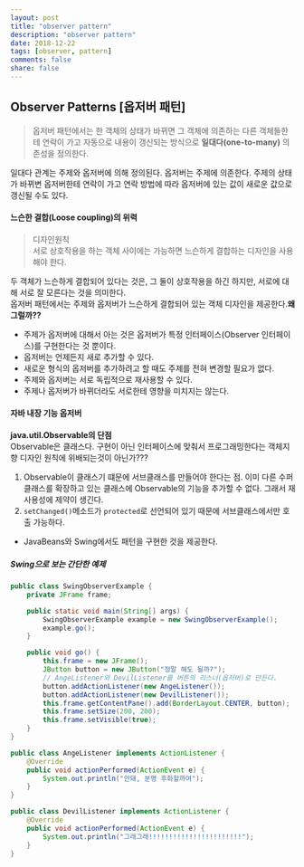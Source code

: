 ```yaml
---
layout: post
title: "observer pattern"
description: "observer pattern"
date: 2018-12-22
tags: [observer, pattern]
comments: false
share: false
---
```


## Observer Patterns [옵저버 패턴]
 >옵저버 패턴에서는 한 객체의 상태가 바뀌면 그 객체에 의존하는 다른 객체들한테 연락이 가고 자동으로 내용이 갱신되는 방식으로 **일대다(one-to-many)** 의존성을 정의한다.  
 
 
 일대다 관계는 주제와 옵저버에 의해 정의된다. 옵저버는 주제에 의존한다. 주제의 상태가 바뀌변 옵저버한테 연락이 가고 연락 방법에 따라 옵저버에 있는 값이 새로운 값으로 갱신될 수도 있다.
 
#### 느슨한 결합(Loose coupling)의 위력
 >디자인원칙     
 서로 상호작용을 하는 객체 사이에는 가능하면 느슨하게 결합하는 디자인을 사용해야 한다.           
 
두 객체가 느슨하게 결합되어 있다는 것은, 그 둘이 상호작용을 하긴 하지만, 서로에 대해 서로 잘 모른다는 것을 의미한다.        
옵저버 패턴에서는 주제와 옵저버가 느슨하게 결합되어 있는 객체 디자인을 제공한다.**왜 그럴까??**     
- 주제가 옵저버에 대해서 아는 것은 옵저버가 특정 인터페이스(Observer 인터페이스)를 구현한다는 것 뿐이다.
- 옵저버는 언제든지 새로 추가할 수 있다.
- 새로운 형식의 옵저버를 추가하려고 할 때도 주제를 전혀 변경할 필요가 없다.
- 주제와 옵저버는 서로 독립적으로 재사용할 수 있다.
- 주제나 옵저버가 바뀌더라도 서로한테 영향을 미치지는 않는다.


#### 자바 내장 기능 옵저버
 **java.util.Observable의 단점**     
 Observable은 클래스다. 구현이 아닌 인터페이스에 맞춰서 프로그래밍한다는 객체지향 디자인 원칙에 위배되는것이 아닌가???
  
  1. Observable이 클래스기 떄문에 서브클래스를 만들어야 한다는 점. 이미 다른 수퍼클래스를 확장하고 있는 클래스에 Observable의 기능을 추가할 수 없다. 그래서 재사용성에 제약이 생긴다.
  2. ```setChanged()```메소드가 ```protected```로 선언되어 있기 때문에 서브클래스에서만 호출 가능하다. 
 
 - JavaBeans와 Swing에서도 패턴을 구현한 것을 제공한다.

##### Swing으로 보는 간단한 예제
```java
public class SwingObserverExample {
    private JFrame frame;

    public static void main(String[] args) {
        SwingObserverExample example = new SwingObserverExample();
        example.go();
    }

    public void go() {
        this.frame = new JFrame();
        JButton button = new JButton("정말 해도 될까?");
        // AngeListener와 DevilListener를 버튼의 리스너(옵저버)로 만든다.
        button.addActionListener(new AngeListener());
        button.addActionListener(new DevilListener());
        this.frame.getContentPane().add(BorderLayout.CENTER, button);
        this.frame.setSize(200, 200);
        this.frame.setVisible(true);
    }
}
```
```java
public class AngeListener implements ActionListener {
    @Override
    public void actionPerformed(ActionEvent e) {
        System.out.println("안돼, 분명 후화할까여");
    }
}
```
```java
public class DevilListener implements ActionListener {
    @Override
    public void actionPerformed(ActionEvent e) {
        System.out.println("그래그래!!!!!!!!!!!!!!!!!!!!!!!");
    }
}
```